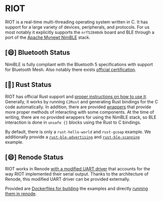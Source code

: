 # RIOT

RIOT is a real-time multi-threading operating system written in C.
It has support for a large variety of devices, peripherals, and protocols.
For us most notably it explicitly supports the `nrf52840dk` board and BLE through a port of the [Apache Mynewt NimBLE](https://mynewt.apache.org/latest/network/) stack.

## [😄] Bluetooth Status

NimBLE is fully compliant with the Bluetooth 5 specifications with support for Bluetooth Mesh.
Also notably there exists [official certification](https://cwiki.apache.org/confluence/display/MYNEWT/RN-NimBLE-1.1.0).

## [🙂] Rust Status

RIOT has official Rust support and [proper instructions on how to use it](https://doc.riot-os.org/using-rust.html).
Generally, it works by running `C2Rust` and generating Rust bindings for the C code automatically.
In addition, there are provided [wrappers](https://github.com/RIOT-OS/rust-riot-wrappers) that provide more proper methods of interacting with some components.
At the time of writing, there are no provided wrappers for using the NimBLE stack, so BLE interaction is done in `unsafe {}` blocks using the Rust to C bindings.

By default, there is only a `rust-hello-world` and `rust-gcoap` example. We additionally provide a [`rust-ble-advertising`](examples.html#ble-advertising) and [`rust-ble-scanning`](examples.html#ble-scanning) example.

## [😄] Renode Status

RIOT works in Renode [with a modified UART driver](build.html#notes-on-renode) that accounts for the way RIOT implemented their serial output.
Thanks to the architecture of Renode, this modified UART driver can be provided externally.

Provided are [Dockerfiles for building](build.html#build-with-docker) the examples and directly [running them in renode](build.html#run-on-renode).